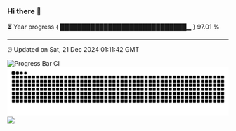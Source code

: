 ### Hi there 👋

⏳ Year progress { █████████████████████████████▁ } 97.01 %

---

⏰ Updated on Sat, 21 Dec 2024 01:11:42 GMT

![Progress Bar CI](https://github.com/liununu/liununu/workflows/Progress%20Bar%20CI/badge.svg)![](https://raw.githubusercontent.com/L1cardo/L1cardo/main/assets/github-contribution-grid-snake.svg)![](https://raw.githubusercontent.com/seesaws/seesaws/main/assets/github-contribution-grid-snake.svg)
